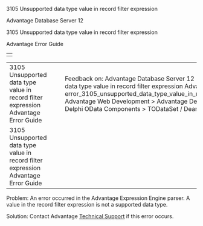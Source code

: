 3105 Unsupported data type value in record filter expression




Advantage Database Server 12  

3105 Unsupported data type value in record filter expression

Advantage Error Guide

|  |
| --- |
|  |

|  |  |  |  |  |
| --- | --- | --- | --- | --- |
| 3105 Unsupported data type value in record filter expression  Advantage Error Guide |  |  | Feedback on: Advantage Database Server 12 - 3105 Unsupported data type value in record filter expression Advantage Error Guide error\_3105\_unsupported\_data\_type\_value\_in\_record\_filter\_expression Advantage Web Development > Advantage Delphi OData Client > Delphi OData Components > TODataSet / Dear Support Staff, |  |
| 3105 Unsupported data type value in record filter expression  Advantage Error Guide |  |  |  |  |

Problem: An error occurred in the Advantage Expression Engine parser. A value in the record filter expression is not a supported data type.

Solution: Contact Advantage [Technical Support](master_technical_support_u_s__and_canada.htm) if this error occurs.